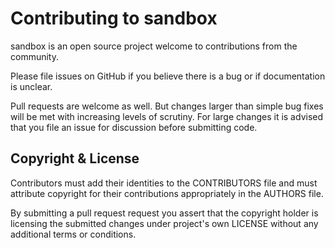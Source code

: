 # Contributing to sandbox

sandbox is an open source project welcome to contributions from the community.

Please file issues on GitHub if you believe there is a bug or if documentation
is unclear.

Pull requests are welcome as well.  But changes larger than simple bug fixes
will be met with increasing levels of scrutiny.  For large changes it is
advised that you file an issue for discussion before submitting code.

## Copyright & License

Contributors must add their identities to the CONTRIBUTORS file and must
attribute copyright for their contributions appropriately in the AUTHORS file.

By submitting a pull request request you assert that the copyright holder is
licensing the submitted changes under project's own LICENSE without any
additional terms or conditions.
